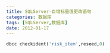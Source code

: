 ```yaml
---
title: SQLServer-自增标量值更改语句
categories: 数据库
tags: [SQLServer,数据库]
date: 2012-01-17
---
```

```sql
dbcc checkident('risk_item',reseed,0)
```